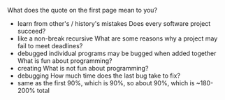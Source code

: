 What does the quote on the first page mean to you?
* learn from other's / history's mistakes
Does every software project succeed?
* like a non-break recursive
What are some reasons why a project may fail to meet deadlines?
* debugged individual programs may be bugged when added together
What is fun about programming?
* creating
What is not fun about programming?
* debugging
How much time does the last bug take to fix?
* same as the first 90%, which is 90%, so about 90%, which is ~180-200% total